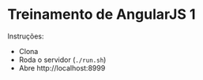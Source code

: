 # Treinamento de AngularJS 1

Instruções:

* Clona
* Roda o servidor (`./run.sh`)
* Abre http://localhost:8999
